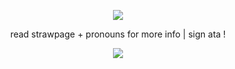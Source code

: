<p align="center">
<img src="https://media1.tenor.com/m/YkzUhmK10mwAAAAC/marvel-rivals.gif" />
<p align="center">
                          read strawpage + pronouns for more info | sign ata !
  <p align="center">
  <img src="https://spotify-github-profile.kittinanx.com/api/view?uid=31uslv5jwwbfx5esn7r63ezyfypy&cover_image=true&theme=natemoo-re&show_offline=true&background_color=121212&interchange=false&bar_color=4e93b1&bar_color_cover=false" />
